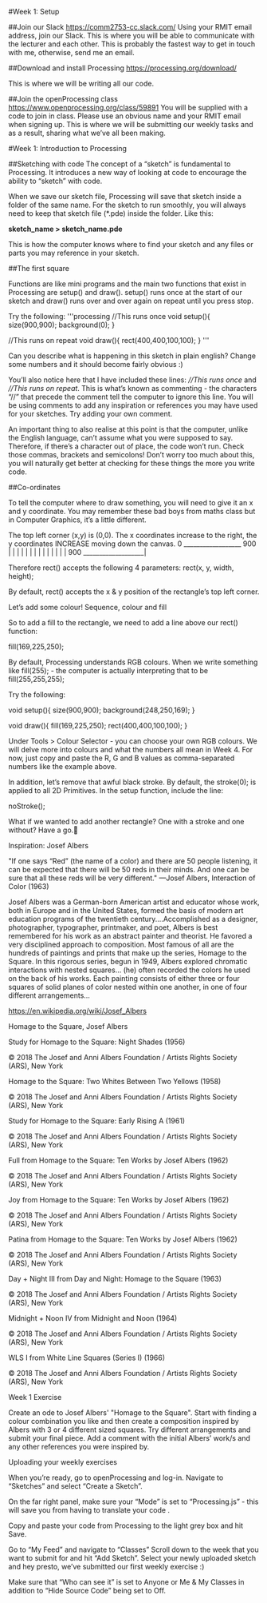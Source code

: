 #Week 1: Setup

##Join our Slack
https://comm2753-cc.slack.com/
Using your RMIT email address, join our Slack. This is where you will be able to communicate with the lecturer and each other. This is probably the fastest way to get in touch with me, otherwise, send me an email.

##Download and install Processing 
https://processing.org/download/

This is where we will be writing all our code.

##Join the openProcessing class
https://www.openprocessing.org/class/59891
You will be supplied with a code to join in class. Please use an obvious name and your RMIT email when signing up.
This is where we will be submitting our weekly tasks and as a result, sharing what we’ve all been making.

#Week 1: Introduction to Processing

##Sketching with code
The concept of a “sketch” is fundamental to Processing. It introduces a new way of looking at code to encourage the ability to “sketch” with code. 

When we save our sketch file, Processing will save that sketch inside a folder of the same name. For the sketch to run smoothly, you will always need to keep that sketch file (*.pde) inside the folder. Like this:

**sketch_name > sketch_name.pde**

This is how the computer knows where to find your sketch and any files or parts you may reference in your sketch.

##The first square

Functions are like mini programs and the main two functions that exist in Processing are setup() and draw(). setup() runs once at the start of our sketch and draw() runs over and over again on repeat until you press stop. 

Try the following:
'''processing
//This runs once
void setup(){
  size(900,900);
  background(0);
}

//This runs on repeat
void draw(){
  rect(400,400,100,100);
}
'''

Can you describe what is happening in this sketch in plain english?
Change some numbers and it should become fairly obvious :)

You’ll also notice here that I have included these lines: _//This runs once_ and _//This runs on repeat_. This is what’s known as commenting - the characters “//” that precede the comment tell the computer to ignore this line. You will be using comments to add any inspiration or references you may have used for your sketches.
Try adding your own comment.

An important thing to also realise at this point is that the computer, unlike the English language, can’t assume what you were supposed to say. Therefore, if there’s a character out of place, the code won’t run. Check those commas, brackets and semicolons! Don’t worry too much about this, you will naturally get better at checking for these things the more you write code.

##Co-ordinates

To tell the computer where to draw something, you will need to give it an x and y coordinate. You may remember these bad boys from maths class but in Computer Graphics, it’s a little different. 

The top left corner (x,y) is (0,0). The x coordinates increase to the right, the y coordinates INCREASE moving down the canvas.
 0 __________________ 900
|                      |
|                      |
|                      |
|                      |
|                      |
|                      |
|                      |
900 ___________________|

Therefore rect() accepts the following 4 parameters:
rect(x, y, width, height);

By default, rect() accepts the x & y position of the rectangle’s top left corner.

Let’s add some colour!
Sequence, colour and fill

So to add a fill to the rectangle, we need to add a line above our rect() function:

fill(169,225,250);

By default, Processing understands RGB colours. When we write something like fill(255); - the computer is actually interpreting that to be fill(255,255,255); 

Try the following:



void setup(){
  size(900,900);
  background(248,250,169);
}

void draw(){
  fill(169,225,250);
  rect(400,400,100,100);
}



Under Tools > Colour Selector - you can choose your own RGB colours. We will delve more into colours and what the numbers all mean in Week 4. For now, just copy and paste the R, G and B values as comma-separated numbers like the example above.

In addition, let’s remove that awful black stroke. By default, the stroke(0); is applied to all 2D Primitives. In the setup function, include the line:

noStroke();

What if we wanted to add another rectangle? One with a stroke and one without? Have a go.

Inspiration: Josef Albers



"If one says “Red” (the name of a color) and there are 50 people listening, it can be expected that there will be 50 reds in their minds. And one can be sure that all these reds will be very different." 
—Josef Albers, Interaction of Color (1963)


Josef Albers was a German-born American artist and educator whose work, both in Europe and in the United States, formed the basis of modern art education programs of the twentieth century....Accomplished as a designer, photographer, typographer, printmaker, and poet, Albers is best remembered for his work as an abstract painter and theorist. He favored a very disciplined approach to composition. Most famous of all are the hundreds of paintings and prints that make up the series, Homage to the Square. In this rigorous series, begun in 1949, Albers explored chromatic interactions with nested squares… (he) often recorded the colors he used on the back of his works. Each painting consists of either three or four squares of solid planes of color nested within one another, in one of four different arrangements…

https://en.wikipedia.org/wiki/Josef_Albers

Homage to the Square, Josef Albers



Study for Homage to the Square: Night Shades (1956)


© 2018 The Josef and Anni Albers Foundation / Artists Rights Society (ARS), New York


Homage to the Square: Two Whites Between Two Yellows (1958)

© 2018 The Josef and Anni Albers Foundation / Artists Rights Society (ARS), New York


Study for Homage to the Square: Early Rising A (1961)

© 2018 The Josef and Anni Albers Foundation / Artists Rights Society (ARS), New York


Full from Homage to the Square: Ten Works by Josef Albers (1962)

© 2018 The Josef and Anni Albers Foundation / Artists Rights Society (ARS), New York




Joy from Homage to the Square: Ten Works by Josef Albers (1962)

© 2018 The Josef and Anni Albers Foundation / Artists Rights Society (ARS), New York




Patina from Homage to the Square: Ten Works by Josef Albers (1962)

© 2018 The Josef and Anni Albers Foundation / Artists Rights Society (ARS), New York




Day + Night III from Day and Night: Homage to the Square (1963)

© 2018 The Josef and Anni Albers Foundation / Artists Rights Society (ARS), New York




Midnight + Noon IV from Midnight and Noon (1964)

© 2018 The Josef and Anni Albers Foundation / Artists Rights Society (ARS), New York


WLS I from White Line Squares (Series I) (1966)

© 2018 The Josef and Anni Albers Foundation / Artists Rights Society (ARS), New York



Week 1 Exercise

Create an ode to Josef Albers' "Homage to the Square". Start with finding a colour combination you like and then create a composition inspired by Albers with 3 or 4 different sized squares. Try different arrangements and submit your final piece. Add a comment with the initial Albers’ work/s and any other references you were inspired by.


Uploading your weekly exercises

When you’re ready, go to openProcessing and log-in.
Navigate to “Sketches” and select “Create a Sketch”. 



On the far right panel, make sure your “Mode” is set to “Processing.js” - this will save you from having to translate your code .

Copy and paste your code from Processing to the light grey box and hit Save.



Go to “My Feed” and navigate to “Classes”
Scroll down to the week that you want to submit for and hit “Add Sketch”. Select your newly uploaded sketch and hey presto, we’ve submitted our first weekly exercise :)

Make sure that “Who can see it” is set to Anyone or Me & My Classes in addition to “Hide Source Code” being set to Off.
 
